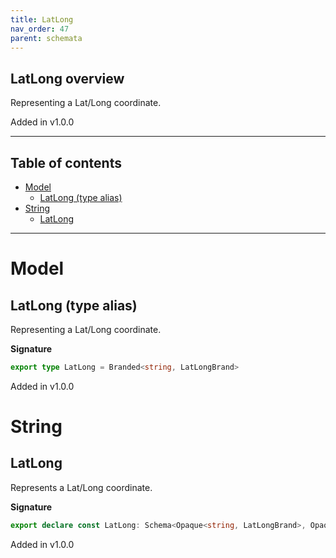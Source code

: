 ```yaml
---
title: LatLong
nav_order: 47
parent: schemata
---
```


## LatLong overview

Representing a Lat/Long coordinate.

Added in v1.0.0

---

<h2 class="text-delta">Table of contents</h2>

- [Model](#model)
  - [LatLong (type alias)](#latlong-type-alias)
- [String](#string)
  - [LatLong](#latlong)

---

# Model

## LatLong (type alias)

Representing a Lat/Long coordinate.

**Signature**

```ts
export type LatLong = Branded<string, LatLongBrand>
```

Added in v1.0.0

# String

## LatLong

Represents a Lat/Long coordinate.

**Signature**

```ts
export declare const LatLong: Schema<Opaque<string, LatLongBrand>, Opaque<string, LatLongBrand>>
```

Added in v1.0.0

